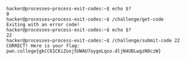 
    hacker@processes~process-exit-codes:~$ echo $?
    0
    hacker@processes~process-exit-codes:~$ /challenge/get-code
    Exiting with an error code!
    hacker@processes~process-exit-codes:~$ echo $?
    22
    hacker@processes~process-exit-codes:~$ /challenge/submit-code 22
    CORRECT! Here is your flag:
    pwn.college{gkCC61CKiZoxj5UWAU7oygeLqso.dljN4UDLwgzN0czW}